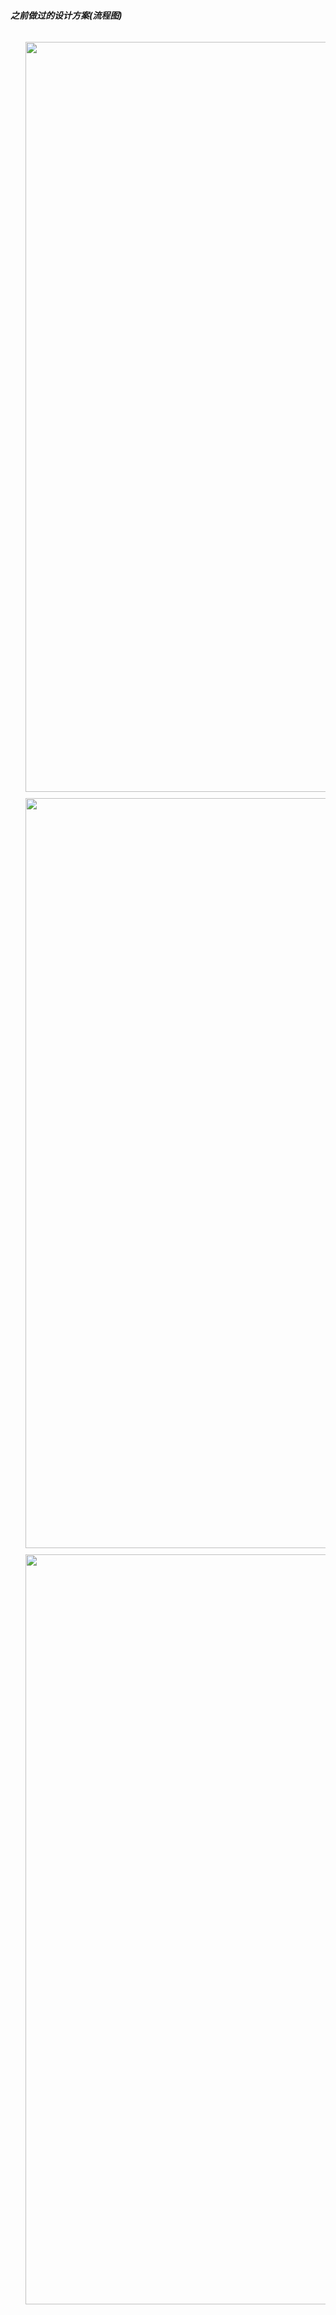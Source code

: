 ##### 之前做过的设计方案(流程图)

<ul style="display: flex; align-items: center; flex-wrap: wrap;">
  <img src="/product_image/design/adsdk.jpg" width="1200" style="margin-top: 10px;margin-right: 10px;" />
  <img src="/product_image/design/domin.jpg" width="1200" style="margin-top: 10px;margin-right: 10px;" />
  <img src="/product_image/design/kk.jpg" width="1200" style="margin-top: 10px;margin-right: 10px;" />
</ul>  